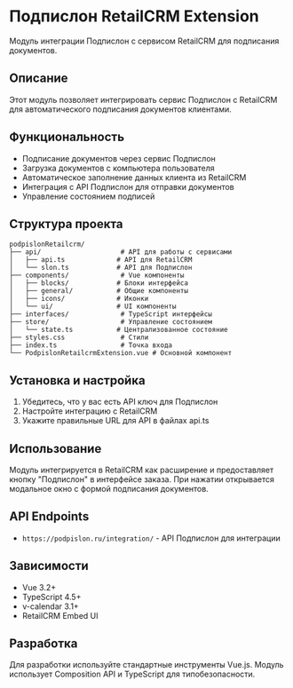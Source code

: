 # Подпислон RetailCRM Extension

Модуль интеграции Подпислон с сервисом RetailCRM для подписания документов.

## Описание

Этот модуль позволяет интегрировать сервис Подпислон с RetailCRM для автоматического подписания документов клиентами.

## Функциональность

- Подписание документов через сервис Подпислон
- Загрузка документов с компьютера пользователя
- Автоматическое заполнение данных клиента из RetailCRM
- Интеграция с API Подпислон для отправки документов
- Управление состоянием подписей

## Структура проекта

```
podpislonRetailcrm/
├── api/                    # API для работы с сервисами
│   ├── api.ts             # API для RetailCRM
│   └── slon.ts            # API для Подпислон
├── components/             # Vue компоненты
│   ├── blocks/            # Блоки интерфейса
│   ├── general/           # Общие компоненты
│   ├── icons/             # Иконки
│   └── ui/                # UI компоненты
├── interfaces/             # TypeScript интерфейсы
├── store/                  # Управление состоянием
│   └── state.ts           # Централизованное состояние
├── styles.css              # Стили
├── index.ts                # Точка входа
└── PodpislonRetailcrmExtension.vue # Основной компонент
```

## Установка и настройка

1. Убедитесь, что у вас есть API ключ для Подпислон
2. Настройте интеграцию с RetailCRM
3. Укажите правильные URL для API в файлах api.ts

## Использование

Модуль интегрируется в RetailCRM как расширение и предоставляет кнопку "Подпислон" в интерфейсе заказа. При нажатии открывается модальное окно с формой подписания документов.

## API Endpoints

- `https://podpislon.ru/integration/` - API Подпислон для интеграции

## Зависимости

- Vue 3.2+
- TypeScript 4.5+
- v-calendar 3.1+
- RetailCRM Embed UI

## Разработка

Для разработки используйте стандартные инструменты Vue.js. Модуль использует Composition API и TypeScript для типобезопасности. 
